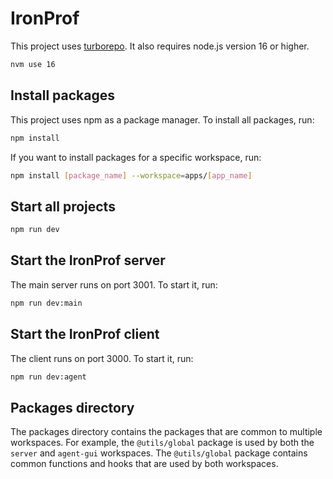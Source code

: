 # IronProf

This project uses [turborepo](https://turborepo.org/). It also requires node.js version 16 or higher.

```bash
nvm use 16
```

## Install packages

This project uses npm as a package manager. To install all packages, run:

```bash
npm install
```

If you want to install packages for a specific workspace, run:

```bash
npm install [package_name] --workspace=apps/[app_name]
```

## Start all projects

```bash
npm run dev
```

## Start the IronProf server

The main server runs on port 3001. To start it, run:

```bash
npm run dev:main
```

## Start the IronProf client

The client runs on port 3000. To start it, run:

```bash
npm run dev:agent
```

## Packages directory

The packages directory contains the packages that are common to multiple workspaces. For example, the `@utils/global` package is used by both the `server` and `agent-gui` workspaces. The `@utils/global` package contains common functions and hooks that are used by both workspaces.
